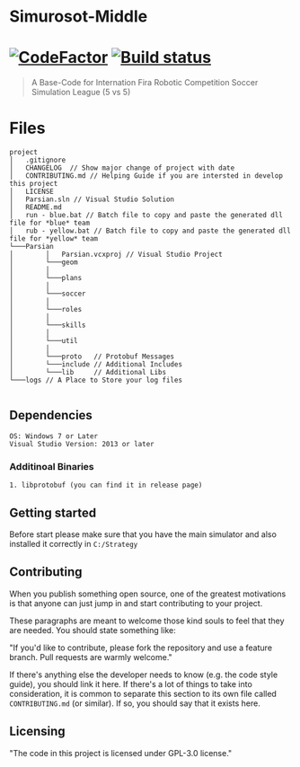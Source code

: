 # Simurosot-Middle
[![CodeFactor](https://www.codefactor.io/repository/github/parsianroboticlab/simurosot-middle/badge)](https://www.codefactor.io/repository/github/parsianroboticlab/simurosot-middle)
[![Build status](https://ci.appveyor.com/api/projects/status/h6plv0b1bq7bjy15?svg=true)](https://ci.appveyor.com/project/mahi97/simurosot-middle)
=======
> A Base-Code for Internation Fira Robotic Competition Soccer Simulation League (5 vs 5)


# Files


```
project
│   .gitignore
│   CHANGELOG  // Show major change of project with date
│   CONTRIBUTING.md // Helping Guide if you are intersted in develop this project
│   LICENSE
│   Parsian.sln // Visual Studio Solution
│   README.md
│   run - blue.bat // Batch file to copy and paste the generated dll file for *blue* team
│   rub - yellow.bat // Batch file to copy and paste the generated dll file for *yellow* team
└───Parsian
│        │   Parsian.vcxproj // Visual Studio Project
│        └───geom
│        │ 
│        └───plans
│        │ 
│        └───soccer
│        │ 
│        └───roles
│        │ 
│        └───skills
│        │ 
│        └───util
│        │ 
│        └───proto   // Protobuf Messages
│        └───include // Additional Includes 
│        └───lib     // Additional Libs
└───logs // A Place to Store your log files


```

## Dependencies
```
OS: Windows 7 or Later
Visual Studio Version: 2013 or later
```

### Additinoal Binaries
	1. libprotobuf (you can find it in release page)




## Getting started

Before start please make sure that you have the main simulator and also installed it correctly in `C:/Strategy`


## Contributing

When you publish something open source, one of the greatest motivations is that
anyone can just jump in and start contributing to your project.

These paragraphs are meant to welcome those kind souls to feel that they are
needed. You should state something like:

"If you'd like to contribute, please fork the repository and use a feature
branch. Pull requests are warmly welcome."

If there's anything else the developer needs to know (e.g. the code style
guide), you should link it here. If there's a lot of things to take into
consideration, it is common to separate this section to its own file called
`CONTRIBUTING.md` (or similar). If so, you should say that it exists here.

## Licensing

"The code in this project is licensed under GPL-3.0 license."
